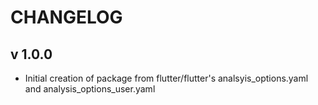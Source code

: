 # CHANGELOG

## v 1.0.0

- Initial creation of package from flutter/flutter's analsyis_options.yaml and
  analysis_options_user.yaml